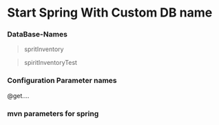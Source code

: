 Start Spring With Custom DB name
================================

### DataBase-Names

> spritInventory

> spiritInventoryTest

### Configuration Parameter names

@get....


### mvn parameters for spring
